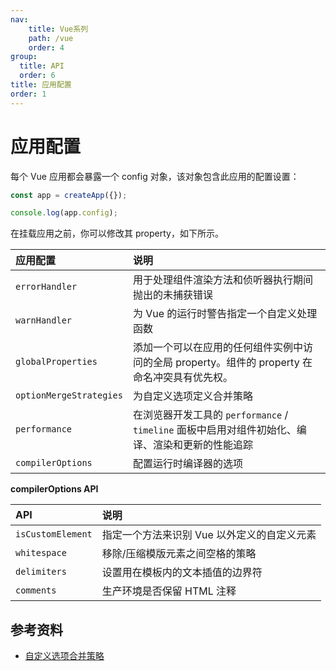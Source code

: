 ```yaml
---
nav:
    title: Vue系列
    path: /vue
    order: 4
group:
  title: API
  order: 6
title: 应用配置
order: 1
---
```


# 应用配置

每个 Vue 应用都会暴露一个 config 对象，该对象包含此应用的配置设置：

```js
const app = createApp({});

console.log(app.config);
```

在挂载应用之前，你可以修改其 property，如下所示。

| 应用配置                | 说明                                                                                             |
| :---------------------- | :----------------------------------------------------------------------------------------------- |
| `errorHandler`          | 用于处理组件渲染方法和侦听器执行期间抛出的未捕获错误                                             |
| `warnHandler`           | 为 Vue 的运行时警告指定一个自定义处理函数                                                        |
| `globalProperties`      | 添加一个可以在应用的任何组件实例中访问的全局 property。组件的 property 在命名冲突具有优先权。    |
| `optionMergeStrategies` | 为自定义选项定义合并策略                                                                         |
| `performance`           | 在浏览器开发工具的 `performance` / `timeline` 面板中启用对组件初始化、编译、渲染和更新的性能追踪 |
| `compilerOptions`       | 配置运行时编译器的选项                                                                           |

**compilerOptions API**

| API               | 说明                                        |
| :---------------- | :------------------------------------------ |
| `isCustomElement` | 指定一个方法来识别 Vue 以外定义的自定义元素 |
| `whitespace`      | 移除/压缩模版元素之间空格的策略             |
| `delimiters`      | 设置用在模板内的文本插值的边界符            |
| `comments`        | 生产环境是否保留 HTML 注释                  |

## 参考资料

- [自定义选项合并策略](https://v3.cn.vuejs.org/guide/mixins.html#%E8%87%AA%E5%AE%9A%E4%B9%89%E9%80%89%E9%A1%B9%E5%90%88%E5%B9%B6%E7%AD%96%E7%95%A5)
